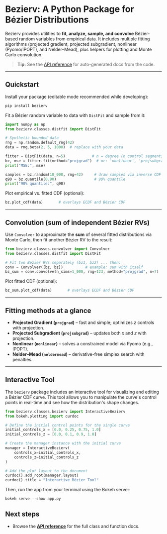 # Bezierv: A Python Package for Bézier Distributions

Bezierv provides utilities to **fit, analyze, sample, and convolve** Bézier-based
random variables from empirical data. It includes multiple fitting algorithms
(projected gradient, projected subgradient, nonlinear (Pyomo/IPOPT), and Nelder–Mead),
plus helpers for plotting and Monte Carlo convolution.

> **Tip:** See the [API reference](reference.md) for auto-generated docs from the code.

---

## Quickstart

Install your package (editable mode recommended while developing):

```bash
pip install bezierv
```

Fit a Bézier random variable to data with `DistFit` and sample from it:

```python
import numpy as np
from bezierv.classes.distfit import DistFit

# Synthetic bounded data
rng = np.random.default_rng(42)
data = rng.beta(2, 5, 1000)  # replace with your data

fitter = DistFit(data, n=5)            # n = degree (n control segments, n+1 control points)
bz, mse = fitter.fit(method="projgrad")  # or: 'nonlinear', 'projsubgrad', 'neldermead'
print("MSE:", mse)

samples = bz.random(10_000, rng=42)     # draw samples via inverse CDF
q90 = bz.quantile(0.90)                 # 90% quantile
print("90% quantile:", q90)
```

Plot empirical vs. fitted CDF (optional):

```python
bz.plot_cdf(data)       # overlays ECDF and Bézier CDF
```

---

## Convolution (sum of independent Bézier RVs)

Use `Convolver` to approximate the **sum** of several fitted distributions via
Monte Carlo, then fit another Bézier RV to the result:

```python
from bezierv.classes.convolver import Convolver
from bezierv.classes.distfit import DistFit

# Fit two Bezier RVs separately (bz1, bz2) ... then:
conv = Convolver([bz, bz])          # example: sum with itself
bz_sum = conv.convolve(n_sims=1_000, rng=123, method="projgrad", n=7)
```

Plot fitted CDF (optional):

```python
bz_sum.plot_cdf(data)       # overlays ECDF and Bézier CDF
```

---

## Fitting methods at a glance

- **Projected Gradient (`projgrad`)** – fast and simple; optimizes *z* controls with projection.
- **Projected Subgradient (`projsubgrad`)** – updates both *x* and *z* with projection.
- **Nonlinear (`nonlinear`)** – solves a constrained model via Pyomo (e.g., IPOPT).
- **Nelder–Mead (`neldermead`)** – derivative-free simplex search with penalties.

---

## Interactive Tool
The `bezierv` package includes an interactive tool for visualizing and editing a Bézier CDF curve. This tool allows you to manipulate the curve's control points in real-time and see how the distribution's shape changes.

```python
from bezierv.classes.bezierv import InteractiveBezierv
from bokeh.plotting import curdoc

# Define the initial control points for the single curve
initial_controls_x = [0.0, 0.25, 0.75, 1.0]
initial_controls_z = [0.0, 0.1, 0.9, 1.0]

# Create the manager instance with the initial curve
manager = InteractiveBezierv(
    controls_x=initial_controls_x,
    controls_z=initial_controls_z
)

# Add the plot layout to the document
curdoc().add_root(manager.layout)
curdoc().title = "Interactive Bézier Tool"
```

Then, run the app from your terminal using the Bokeh server:
```python
bokeh serve --show app.py
```
## Next steps

- Browse the **[API reference](reference.md)** for the full class and function docs.